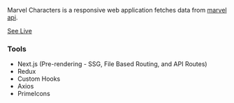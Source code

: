 Marvel Characters is a responsive web application fetches data from [marvel api](https://developer.marvel.com).

[See Live](https://marvel-characters-wine.vercel.app)

### Tools

- Next.js (Pre-rendering - SSG, File Based Routing, and API Routes)
- Redux
- Custom Hooks
- Axios
- PrimeIcons
